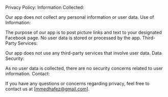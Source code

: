 Privacy Policy:
Information Collected:

Our app does not collect any personal information or user data.
Use of Information:

The purpose of our app is to post picture links and text to your designated Facebook page.
No user data is stored or processed by the app.
Third-Party Services:

Our app does not use any third-party services that involve user data.
Data Security:

As no user data is collected, there are no security concerns related to user information.
Contact:

If you have any questions or concerns regarding privacy, feel free to contact us at [mmedhafez@gmail.com].
